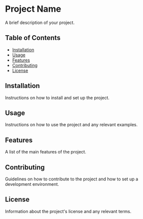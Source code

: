 # Project Name

A brief description of your project.

## Table of Contents

- [Installation](#installation)
- [Usage](#usage)
- [Features](#features)
- [Contributing](#contributing)
- [License](#license)

## Installation

Instructions on how to install and set up the project.

## Usage

Instructions on how to use the project and any relevant examples.

## Features

A list of the main features of the project.

## Contributing

Guidelines on how to contribute to the project and how to set up a development environment.

## License

Information about the project's license and any relevant terms.

